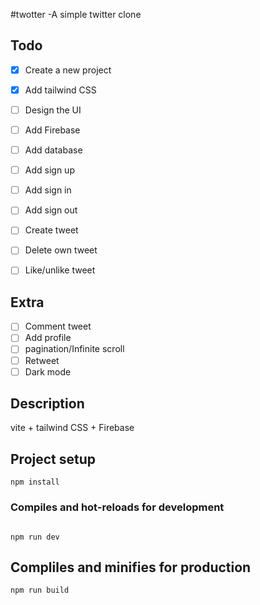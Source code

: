 #twotter -A simple twitter clone

## Todo 
- [x] Create a new project
- [x] Add tailwind CSS
- [ ] Design the UI
- [ ] Add Firebase
- [ ] Add database
- [ ] Add sign up 
- [ ] Add sign in
- [ ] Add sign out
- [ ] Create tweet
- [ ] Delete own tweet
- [ ] Like/unlike tweet


## Extra 
- [ ] Comment tweet
- [ ] Add profile
- [ ] pagination/Infinite scroll
- [ ] Retweet 
- [ ] Dark mode
## Description
vite + tailwind CSS + Firebase

## Project setup 

``` 
npm install
``` 

### Compiles and hot-reloads for development

``` 

npm run dev
``` 

## Compliles and minifies for production

``` 
npm run build
``` 
